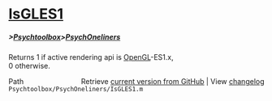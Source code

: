 # [IsGLES1](IsGLES1)
##### >[Psychtoolbox](Psychtoolbox)>[PsychOneliners](PsychOneliners)

Returns 1 if active rendering api is [OpenGL](OpenGL)-ES1.x,  
0 otherwise.  




<div class="code_header" style="text-align:right;">
  <span style="float:left;">Path&nbsp;&nbsp;</span> <span class="counter">Retrieve <a href=
  "https://raw.github.com/Psychtoolbox-3/Psychtoolbox-3/beta/Psychtoolbox/PsychOneliners/IsGLES1.m">current version from GitHub</a> | View <a href=
  "https://github.com/Psychtoolbox-3/Psychtoolbox-3/commits/beta/Psychtoolbox/PsychOneliners/IsGLES1.m">changelog</a></span>
</div>
<div class="code">
  <code>Psychtoolbox/PsychOneliners/IsGLES1.m</code>
</div>

